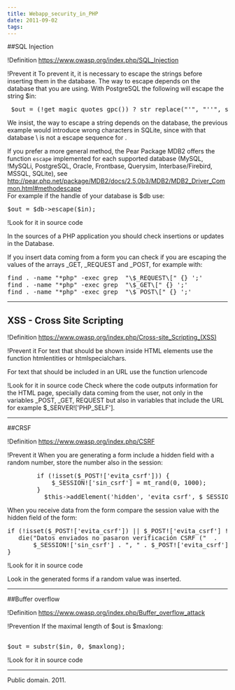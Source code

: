 ```yaml
---
title: Webapp_security_in_PHP
date: 2011-09-02
tags:
---
```

##SQL Injection

!Definition
https://www.owasp.org/index.php/SQL_Injection

!Prevent it
To prevent it, it is necessary to escape the strings before inserting them in the database.
The way to escape depends on the database that you are using.  With PostgreSQL the following will escape the string $in:
<pre>
 $out = (!get_magic_quotes_gpc()) ? str_replace("'", "''", str_replace('\\', '\\\\', $in)) : $in;   
</pre>

We insist, the way to escape a string depends on the database, the previous example would introduce wrong characters in SQLite, since with that database \\ is not a escape sequence for \.

If you prefer a more general method, the Pear Package MDB2 offers the function ```escape``` implemented  for each supported database (MySQL, !MySQLi, PostgreSQL, Oracle, Frontbase, Querysim, Interbase/Firebird, MSSQL, SQLite), see                                        
http://pear.php.net/package/MDB2/docs/2.5.0b3/MDB2/MDB2_Driver_Common.html#methodescape  
For example if the handle of your database is $db use:
<pre>
$out = $db->escape($in);
</pre>

!Look for it in source code

In the sources of a PHP application you should check insertions or updates in the Database. 

If you insert data coming from a form you can check if you are escaping the values of the arrays _GET, _REQUEST and _POST, for example with:

<pre>
find . -name "*php" -exec grep  "\$_REQUEST\[" {} ';'
find . -name "*php" -exec grep  "\$_GET\[" {} ';'
find . -name "*php" -exec grep  "\$_POST\[" {} ';'
</pre>

----

## XSS - Cross Site Scripting

!Definition
https://www.owasp.org/index.php/Cross-site_Scripting_(XSS)

!Prevent it
For text that should be shown inside HTML elements use the function  htmlentities or htmlspecialchars.                                                                   

For text that should be included in an URL use  the function urlencode

!Look for it in source code
Check where the code outputs information for the HTML page, specially data coming from the user, not only in the variables _POST, _GET, REQUEST but also in variables that include the URL for example $_SERVER!['PHP_SELF'].

----

##CRSF

!Definition
https://www.owasp.org/index.php/CSRF

!Prevent it
When you are generating a form include a hidden field with a random number, store the number also in the session:
<pre>
        if (!isset($_POST!['evita_csrf'])) {                                     
            $_SESSION!['sin_csrf'] = mt_rand(0, 1000);                           
        }                                                                       
          $this->addElement('hidden', 'evita_csrf', $_SESSION!['sin_csrf']);     
</pre>
When you receive data from the form compare the session value with the hidden field of the form:
<pre>
if (!isset($_POST!['evita_csrf']) || $_POST!['evita_csrf'] != $_SESSION!['sin_csrf']) {                                                                     
   die("Datos enviados no pasaron verificación CSRF ("  . 
       $_SESSION!['sin_csrf'] . ", " . $_POST!['evita_csrf'] . ")"  );                                                                  
}
</pre>

!Look for it in source code

Look in the generated forms if a random value was inserted.

----

##Buffer overflow

!Definition
https://www.owasp.org/index.php/Buffer_overflow_attack

!Prevention
If the maximal length of $out is $maxlong:   
<pre>                                                                           
$out = substr($in, 0, $maxlong);
</pre>

!Look for it in source code

----
Public domain. 2011. 
